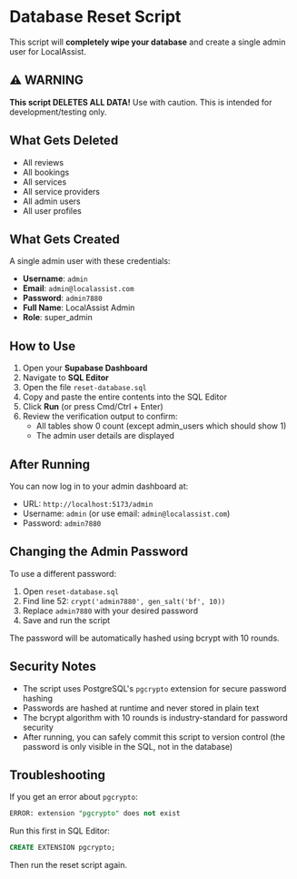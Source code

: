 # Database Reset Script

This script will **completely wipe your database** and create a single admin user for LocalAssist.

## ⚠️ WARNING

**This script DELETES ALL DATA!** Use with caution. This is intended for development/testing only.

## What Gets Deleted

- All reviews
- All bookings
- All services
- All service providers
- All admin users
- All user profiles

## What Gets Created

A single admin user with these credentials:

- **Username**: `admin`
- **Email**: `admin@localassist.com`
- **Password**: `admin7880`
- **Full Name**: LocalAssist Admin
- **Role**: super_admin

## How to Use

1. Open your **Supabase Dashboard**
2. Navigate to **SQL Editor**
3. Open the file `reset-database.sql`
4. Copy and paste the entire contents into the SQL Editor
5. Click **Run** (or press Cmd/Ctrl + Enter)
6. Review the verification output to confirm:
   - All tables show 0 count (except admin_users which should show 1)
   - The admin user details are displayed

## After Running

You can now log in to your admin dashboard at:
- URL: `http://localhost:5173/admin`
- Username: `admin` (or use email: `admin@localassist.com`)
- Password: `admin7880`

## Changing the Admin Password

To use a different password:
1. Open `reset-database.sql`
2. Find line 52: `crypt('admin7880', gen_salt('bf', 10))`
3. Replace `admin7880` with your desired password
4. Save and run the script

The password will be automatically hashed using bcrypt with 10 rounds.

## Security Notes

- The script uses PostgreSQL's `pgcrypto` extension for secure password hashing
- Passwords are hashed at runtime and never stored in plain text
- The bcrypt algorithm with 10 rounds is industry-standard for password security
- After running, you can safely commit this script to version control (the password is only visible in the SQL, not in the database)

## Troubleshooting

If you get an error about `pgcrypto`:
```sql
ERROR: extension "pgcrypto" does not exist
```

Run this first in SQL Editor:
```sql
CREATE EXTENSION pgcrypto;
```

Then run the reset script again.
